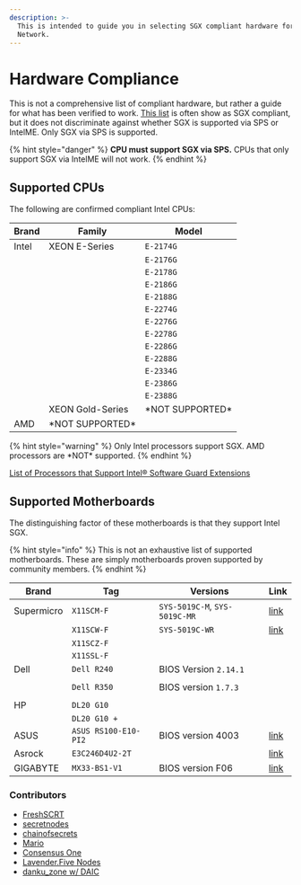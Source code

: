 ```yaml
---
description: >-
  This is intended to guide you in selecting SGX compliant hardware for Secret
  Network.
---
```


# Hardware Compliance

This is not a comprehensive list of compliant hardware, but rather a guide for what has been verified to work. [This list](https://github.com/ayeks/SGX-hardware) is often show as SGX compliant, but it does not discriminate against whether SGX is supported via SPS or IntelME. Only SGX via SPS is supported.

{% hint style="danger" %}
**CPU must support SGX via SPS.** CPUs that only support SGX via IntelME will not work.
{% endhint %}

## Supported CPUs <a href="#cpus" id="cpus"></a>

The following are confirmed compliant Intel CPUs:

| Brand | Family            | Model             |
| ----- | ----------------- | ----------------- |
| Intel | XEON E-Series     | `E-2174G`         |
|       |                   | `E-2176G`         |
|       |                   | `E-2178G`         |
|       |                   | `E-2186G`         |
|       |                   | `E-2188G`         |
|       |                   | `E-2274G`         |
|       |                   | `E-2276G`         |
|       |                   | `E-2278G`         |
|       |                   | `E-2286G`         |
|       |                   | `E-2288G`         |
|       |                   | `E-2334G`         |
|       |                   | `E-2386G`         |
|       |                   | `E-2388G`         |
|       | XEON Gold-Series  | \*NOT SUPPORTED\* |
| AMD   | \*NOT SUPPORTED\* |                   |

{% hint style="warning" %}
Only Intel processors support SGX. AMD processors are \*NOT\* supported.
{% endhint %}

[List of Processors that Support Intel® Software Guard Extensions](https://www.intel.com/content/www/us/en/support/articles/000028173/processors.html)

## Supported Motherboards

The distinguishing factor of these motherboards is that they support Intel SGX.

{% hint style="info" %}
This is not an exhaustive list of supported motherboards. These are simply motherboards proven supported by community members.
{% endhint %}

| Brand      | Tag                  | Versions                      | Link                                                                                            |
| ---------- | -------------------- | ----------------------------- | ----------------------------------------------------------------------------------------------- |
| Supermicro | `X11SCM-F`           | `SYS-5019C-M`, `SYS-5019C-MR` | [link](https://www.supermicro.com/products/motherboard/X11/X11SCM-F.cfm)                        |
|            | `X11SCW-F`           | `SYS-5019C-WR`                | [link](https://www.supermicro.com/products/motherboard/X11/X11SCW-F.cfm)                        |
|            | `X11SCZ-F`           |                               |                                                                                                 |
|            | `X11SSL-F`           |                               |                                                                                                 |
| Dell       | `Dell R240`          | BIOS Version `2.14.1`         |                                                                                                 |
|            |                      |                               |                                                                                                 |
|            | `Dell R350`          | BIOS version `1.7.3`          |                                                                                                 |
|            |                      |                               |                                                                                                 |
| HP         | `DL20 G10`           |                               |                                                                                                 |
|            | `DL20 G10 +`         |                               |                                                                                                 |
| ASUS       | `ASUS RS100-E10-PI2` | BIOS version 4003             | [link](https://servers.asus.com/products/Servers/Rack-Servers/RS100-E10-PI2)                    |
| Asrock     | `E3C246D4U2-2T`      |                               | [link](https://www.asrockrack.com/general/productdetail.asp?Model=E3C246D4U2-2T#Specifications) |
| GIGABYTE   | `MX33-BS1-V1`        | BIOS version F06              | [link](https://www.gigabyte.com/Enterprise/Server-Motherboard/MX33-BS0-rev-1x)                  |

### **Contributors**

* [FreshSCRT](https://secretnodes.com/secret/chains/secret-4/validators/6AFCF9EB1AC264954C784274A6ABF012D50EB0B6)
* [secretnodes](https://secretnodes.com/secret/chains/secret-4/validators/81EBCE2FFC29820351C086E9EDA6A220098FF41C)
* [chainofsecrets](https://secretnodes.com/secret/chains/secret-4/validators/1B68882AB7CD6BC4CDDD742FC8F3D1FDE31C1A82)
* [Mario](https://secretnodes.com/secret/chains/secret-4/validators/2DD098C8ECAF04DFE31BBC59799C786AC09BF53F)
* [Consensus One](https://secretnodes.com/secret/chains/secret-4/validators/secretvaloper1sa8av4qw3xerr58kwvnm8wvd87zgp36mv6cnyg)
* [Lavender.Five Nodes](https://www.mintscan.io/secret/validators/secretvaloper1t5wtcuwjkdct9qkw2h6m48zu2hectpd6ulmekk)
* [danku\_zone w/ DAIC](https://www.mintscan.io/secret/validators/secretvaloper1gkk02na77t83dvmf9vd7lajptejaqkyug62h56)
